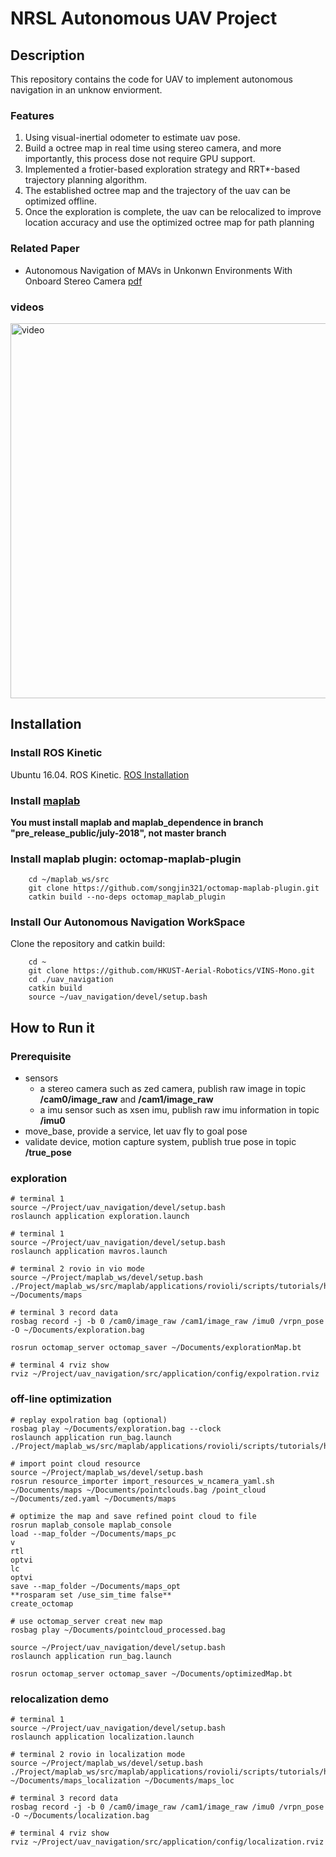 NRSL Autonomous UAV Project
===============================

## Description
This repository contains the code for UAV to implement autonomous navigation in an unknow enviorment. 

### Features

1. Using visual-inertial odometer to estimate uav pose.
2. Build a octree map in real time using stereo camera, and more importantly, this process dose not require GPU support.
3. Implemented a frotier-based exploration strategy and RRT*-based trajectory planning algorithm.
4. The established octree map and the trajectory of the uav can be optimized offline.
5. Once the exploration is complete, the uav can be relocalized to improve location accuracy and use the optimized octree map for path planning 

### Related Paper
- Autonomous Navigation of MAVs in Unkonwn Environments With Onboard Stereo Camera [pdf]()

### videos
<a href="https://www.youtube.com/watch?v=0po_DdoPUlQ"> <img src="https://img.youtube.com/vi/0po_DdoPUlQ/maxresdefault.jpg" alt="video" width="600"/>
</a>

## Installation

### Install ROS Kinetic
Ubuntu  16.04.
ROS Kinetic. [ROS Installation](http://wiki.ros.org/ROS/Installation)
### Install [maplab](https://github.com/ethz-asl/maplab)

**You must install maplab and maplab_dependence in branch "pre_release_public/july-2018", not master branch**

### Install maplab plugin: octomap-maplab-plugin

```
    cd ~/maplab_ws/src
    git clone https://github.com/songjin321/octomap-maplab-plugin.git
    catkin build --no-deps octomap_maplab_plugin
``` 

### Install Our Autonomous Navigation WorkSpace
Clone the repository and catkin build:
```
    cd ~
    git clone https://github.com/HKUST-Aerial-Robotics/VINS-Mono.git
    cd ./uav_navigation
    catkin build
    source ~/uav_navigation/devel/setup.bash
``` 

## How to Run it

### Prerequisite
- sensors
    - a stereo camera such as zed camera, publish raw image in topic **/cam0/image_raw** and **/cam1/image_raw**
    - a imu sensor such as xsen imu, publish raw imu information in topic **/imu0**
- move_base, provide a service, let uav fly to goal pose
- validate device, motion capture system, publish true pose in topic **/true_pose** 

### exploration

```
# terminal 1 
source ~/Project/uav_navigation/devel/setup.bash
roslaunch application exploration.launch

# terminal 1 
source ~/Project/uav_navigation/devel/setup.bash
roslaunch application mavros.launch

# terminal 2 rovio in vio mode
source ~/Project/maplab_ws/devel/setup.bash
./Project/maplab_ws/src/maplab/applications/rovioli/scripts/tutorials/huang_live ~/Documents/maps

# terminal 3 record data
rosbag record -j -b 0 /cam0/image_raw /cam1/image_raw /imu0 /vrpn_pose -O ~/Documents/exploration.bag

rosrun octomap_server octomap_saver ~/Documents/explorationMap.bt

# terminal 4 rviz show
rviz ~/Project/uav_navigation/src/application/config/expolration.rviz

```

### off-line optimization

```
# replay expolration bag (optional)
rosbag play ~/Documents/exploration.bag --clock
roslaunch application run_bag.launch
./Project/maplab_ws/src/maplab/applications/rovioli/scripts/tutorials/huang_live

# import point cloud resource
source ~/Project/maplab_ws/devel/setup.bash
rosrun resource_importer import_resources_w_ncamera_yaml.sh ~/Documents/maps ~/Documents/pointclouds.bag /point_cloud ~/Documents/zed.yaml ~/Documents/maps

# optimize the map and save refined point cloud to file
rosrun maplab_console maplab_console
load --map_folder ~/Documents/maps_pc
v
rtl
optvi
lc
optvi
save --map_folder ~/Documents/maps_opt
**rosparam set /use_sim_time false**
create_octomap

# use octomap_server creat new map
rosbag play ~/Documents/pointcloud_processed.bag

source ~/Project/uav_navigation/devel/setup.bash
roslaunch application run_bag.launch

rosrun octomap_server octomap_saver ~/Documents/optimizedMap.bt
```

### relocalization demo

```
# terminal 1 
source ~/Project/uav_navigation/devel/setup.bash
roslaunch application localization.launch

# terminal 2 rovio in localization mode
source ~/Project/maplab_ws/devel/setup.bash
./Project/maplab_ws/src/maplab/applications/rovioli/scripts/tutorials/huang_localization ~/Documents/maps_localization ~/Documents/maps_loc

# terminal 3 record data
rosbag record -j -b 0 /cam0/image_raw /cam1/image_raw /imu0 /vrpn_pose -O ~/Documents/localization.bag

# terminal 4 rviz show
rviz ~/Project/uav_navigation/src/application/config/localization.rviz

```
